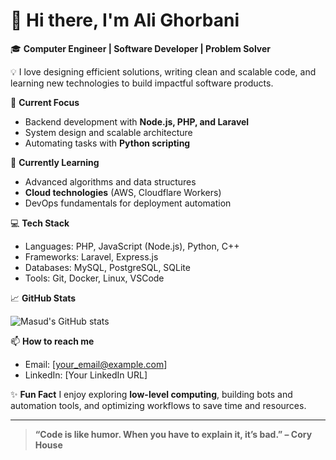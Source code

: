 # 👋 Hi there, I'm Ali Ghorbani

🎓 **Computer Engineer | Software Developer | Problem Solver**

💡 I love designing efficient solutions, writing clean and scalable code, and learning new technologies to build impactful software products.

🔭 **Current Focus**
- Backend development with **Node.js, PHP, and Laravel**
- System design and scalable architecture
- Automating tasks with **Python scripting**

🌱 **Currently Learning**
- Advanced algorithms and data structures
- **Cloud technologies** (AWS, Cloudflare Workers)
- DevOps fundamentals for deployment automation

💻 **Tech Stack**
- Languages: PHP, JavaScript (Node.js), Python, C++
- Frameworks: Laravel, Express.js
- Databases: MySQL, PostgreSQL, SQLite
- Tools: Git, Docker, Linux, VSCode

📈 **GitHub Stats**
<!-- Optionally add a stats card if you like -->
![Masud's GitHub stats](https://github-readme-stats.vercel.app/api?username=masudhosseinbor&show_icons=true&theme=radical)

📫 **How to reach me**
- Email: [your_email@example.com]
- LinkedIn: [Your LinkedIn URL]

✨ **Fun Fact**
I enjoy exploring **low-level computing**, building bots and automation tools, and optimizing workflows to save time and resources.

---

> **“Code is like humor. When you have to explain it, it’s bad.” – Cory House**
